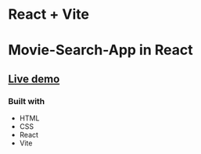  # React + Vite

# Movie-Search-App in React

## [Live demo](https://movie-search-app-in-reactjs.netlify.app/)





### Built with 

- HTML
- CSS
- React
- Vite






